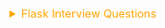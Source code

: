 <details><summary style="font-size:20px;color:Orange;text-align:left">Flask Interview Questions</summary>

1.  <b style="color:magenta">What is Flask?</b>

-   Flask is a micro web framework for Python that is lightweight and modular. It is designed to be easy to use and does not impose any specific project structure.

2.  <b style="color:magenta">Explain the key differences between Flask and Django.</b>

-   Flask is a micro-framework, providing flexibility and minimalistic features, while Django is a full-stack web framework with more built-in features and a specific project structure.

3.  <b style="color:magenta">How is routing done in Flask?</b>

-   Routing in Flask is done using the @app.route() decorator. It binds a function to a URL so that when that URL is accessed, the function is executed.

4.  <b style="color:magenta">What is Flask-WTF and how is it used for form handling?</b>

-   Flask-WTF is a Flask extension that integrates with the WTForms library. It simplifies form creation, validation, and rendering in Flask applications.

5.  <b style="color:magenta">Explain Flask templates.</b>

-   Flask templates are used for rendering dynamic content in HTML files. They use Jinja2 syntax and allow embedding Python-like expressions within curly braces {{ }}.

6.  <b style="color:magenta">What is the purpose of Flask's app.config?</b>

-   app.config in Flask is a configuration object that holds configuration variables. It allows for easy configuration management in a Flask application.

7.  <b style="color:magenta">How does Flask handle HTTP requests and responses?</b>

-   Flask uses the Werkzeug library to handle HTTP requests and responses. Request and response objects are provided to route functions, allowing for easy manipulation.

8.  <b style="color:magenta">Explain Flask Blueprints.</b>

-   Blueprints in Flask are a way to organize a group of related views and other code. They help in creating modular applications and can be registered with an application.

9.  <b style="color:magenta">What is Flask-SQLAlchemy?</b>

-   Flask-SQLAlchemy is a Flask extension that provides integration with the SQLAlchemy ORM. It simplifies database operations in Flask applications.

10. <b style="color:magenta">How does Flask handle static files?</b>

-   Flask serves static files from the static folder in the application directory. They can be linked in templates using the url_for('static', filename='filename') function.

11. <b style="color:magenta">What is Flask's context?</b>

-   Flask's context is a way to make certain variables globally accessible during a request. The g object and the context_processor decorator are commonly used for this purpose.

12. <b style="color:magenta">How can you enable debug mode in Flask?</b>

-   Debug mode in Flask can be enabled by setting the debug attribute of the app object to True. It provides additional error information and auto-reloads the server on code changes.

13. <b style="color:magenta">What is Flask's request object?</b>

-   Flask's request object contains information about the current HTTP request, including form data, query parameters, and headers. It is available within route functions.

14. <b style="color:magenta">Explain Flask's session management.</b>

-   Flask's session management allows storing user-specific information across requests. The session object is used to set and retrieve session variables.

15. <b style="color:magenta">How can you secure a Flask application against cross-site request forgery (CSRF) attacks?</b>

-   Flask-WTF provides CSRF protection. It generates and validates CSRF tokens in forms to prevent CSRF attacks.

16. <b style="color:magenta">What is Flask's before_request decorator used for?</b>

-   The before_request decorator in Flask allows you to register a function that will run before each request. It is commonly used for tasks like authentication.

17. <b style="color:magenta">Explain Flask's error handling mechanism.</b>

-   Flask provides the @app.errorhandler decorator to handle specific HTTP errors or exceptions. Custom error pages or responses can be defined using this decorator.

18. <b style="color:magenta">What is Flask's current_app object?</b>

-   The current_app object in Flask provides access to the application instance within a request. It can be used to access configuration values and other application-level features.

19. <b style="color:magenta">What is Flask's url_for function used for?</b>

-   The url_for function generates a URL for a given view function. It allows for creating URLs dynamically, avoiding hardcoding in templates.

20. <b style="color:magenta">Explain Flask's after_request decorator.</b>

-   The after_request decorator in Flask allows you to register a function that will run after each request. It can be used for tasks like modifying the response.

21. <b style="color:magenta">How can you handle file uploads in Flask?</b>

-   File uploads in Flask can be handled using the request.files object. The secure_filename function from the Werkzeug library helps in securing filenames.

22. <b style="color:magenta">What is Flask-Migrate?</b>

-   Flask-Migrate is a Flask extension that provides integration with the Alembic database migration tool. It simplifies the process of managing database migrations in Flask applications.

23. <b style="color:magenta">Explain Flask's context_processor decorator.</b>

-   The context_processor decorator in Flask allows you to inject variables into the template context. These variables will be available in all templates.

24. <b style="color:magenta">How does Flask support JSON responses?</b>

-   Flask provides the jsonify function to create JSON responses. Additionally, the json module can be used to serialize Python objects to JSON format.

25. <b style="color:magenta">What is Flask-RESTful?</b>

-   Flask-RESTful is an extension for Flask that simplifies the creation of RESTful APIs. It provides features like resource classes, request parsing, and output formatting.

26. <b style="color:magenta">How does Flask handle environment configurations?</b>

-   Flask allows configuration through environment variables. The app.config.from_envvar method can be used to load configuration from a specified environment variable.

27. <b style="color:magenta">What is Flask's teardown_request decorator used for?</b>

-   The teardown_request decorator in Flask allows you to register a function that will be called after each request, regardless of success or failure. It is commonly used for cleanup tasks.

28. <b style="color:magenta">How can you use Flask to set up a RESTful API?</b>

-   Flask, combined with Flask-RESTful, allows you to define resource classes and easily create RESTful APIs. Endpoints can be mapped to HTTP methods for CRUD operations.

29. <b style="color:magenta">Explain the purpose of Flask's app.route and app.add_url_rule methods.</b>

-   Both methods are used to bind a URL to a view function. app.route is a decorator, while app.add_url_rule is an alternative method for defining routes.

30. <b style="color:magenta">How does Flask support testing?</b>

-   Flask provides a testing framework that allows you to create test cases for your application. The test_client and test_request_context objects assist in simulating HTTP requests and testing views.

</details>
